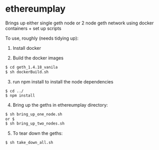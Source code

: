 # ethereumplay

Brings up either single geth node or 2 node geth network using docker containers + set up scripts

To use, roughly (needs tidying up): 

1) Install docker

2) Build the docker images 

```bash
$ cd geth_1.4.18_vanila
$ sh dockerBuild.sh


```


3) run npm install to install the node dependencies

```
$ cd ../
$ npm install
```


4) Bring up the geths in ethereumplay directory:

```bash
$ sh bring_up_one_node.sh
or $
$ sh bring_up_two_nodes.sh

```

5) To tear down the geths:

```bash
$ sh take_down_all.sh
```
